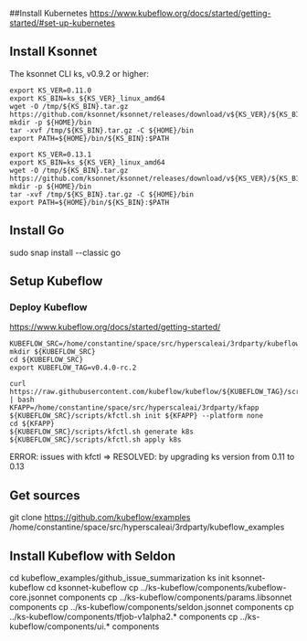 ##Install Kubernetes
https://www.kubeflow.org/docs/started/getting-started/#set-up-kubernetes

## Install Ksonnet
The ksonnet CLI ks, v0.9.2 or higher:
```
export KS_VER=0.11.0
export KS_BIN=ks_${KS_VER}_linux_amd64
wget -O /tmp/${KS_BIN}.tar.gz https://github.com/ksonnet/ksonnet/releases/download/v${KS_VER}/${KS_BIN}.tar.gz
mkdir -p ${HOME}/bin
tar -xvf /tmp/${KS_BIN}.tar.gz -C ${HOME}/bin
export PATH=${HOME}/bin/${KS_BIN}:$PATH

export KS_VER=0.13.1
export KS_BIN=ks_${KS_VER}_linux_amd64
wget -O /tmp/${KS_BIN}.tar.gz https://github.com/ksonnet/ksonnet/releases/download/v${KS_VER}/${KS_BIN}.tar.gz
mkdir -p ${HOME}/bin
tar -xvf /tmp/${KS_BIN}.tar.gz -C ${HOME}/bin
export PATH=${HOME}/bin/${KS_BIN}:$PATH
```

## Install Go
sudo snap install --classic go

## Setup Kubeflow
### Deploy Kubeflow
https://www.kubeflow.org/docs/started/getting-started/
```
KUBEFLOW_SRC=/home/constantine/space/src/hyperscaleai/3rdparty/kubeflow_src
mkdir ${KUBEFLOW_SRC}
cd ${KUBEFLOW_SRC}
export KUBEFLOW_TAG=v0.4.0-rc.2

curl https://raw.githubusercontent.com/kubeflow/kubeflow/${KUBEFLOW_TAG}/scripts/download.sh | bash
KFAPP=/home/constantine/space/src/hyperscaleai/3rdparty/kfapp
${KUBEFLOW_SRC}/scripts/kfctl.sh init ${KFAPP} --platform none
cd ${KFAPP}
${KUBEFLOW_SRC}/scripts/kfctl.sh generate k8s
${KUBEFLOW_SRC}/scripts/kfctl.sh apply k8s
```
ERROR: issues with kfctl =>
    RESOLVED: by upgrading ks version from 0.11 to 0.13


## Get sources
git clone https://github.com/kubeflow/examples /home/constantine/space/src/hyperscaleai/3rdparty/kubeflow_examples

## Install Kubeflow with Seldon
cd kubeflow_examples/github_issue_summarization
ks init ksonnet-kubeflow
cd ksonnet-kubeflow
cp ../ks-kubeflow/components/kubeflow-core.jsonnet components
cp ../ks-kubeflow/components/params.libsonnet components
cp ../ks-kubeflow/components/seldon.jsonnet components
cp ../ks-kubeflow/components/tfjob-v1alpha2.* components
cp ../ks-kubeflow/components/ui.* components